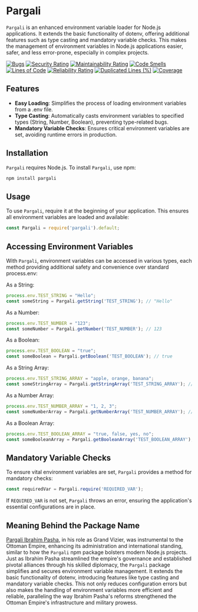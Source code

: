 # Pargali

`Pargali` is an enhanced environment variable loader for Node.js applications. It extends the basic functionality of dotenv, offering additional features such as type casting and mandatory variable checks. This makes the management of environment variables in Node.js applications easier, safer, and less error-prone, especially in complex projects.

  [![Bugs](https://sonarcloud.io/api/project_badges/measure?project=thinkthread_pargali&metric=bugs)](https://sonarcloud.io/summary/new_code?id=thinkthread_pargali)
  [![Security Rating](https://sonarcloud.io/api/project_badges/measure?project=thinkthread_pargali&metric=security_rating)](https://sonarcloud.io/summary/new_code?id=thinkthread_pargali)
  [![Maintainability Rating](https://sonarcloud.io/api/project_badges/measure?project=thinkthread_pargali&metric=sqale_rating)](https://sonarcloud.io/summary/new_code?id=thinkthread_pargali)
  [![Code Smells](https://sonarcloud.io/api/project_badges/measure?project=thinkthread_pargali&metric=code_smells)](https://sonarcloud.io/summary/new_code?id=thinkthread_pargali)
  [![Lines of Code](https://sonarcloud.io/api/project_badges/measure?project=thinkthread_pargali&metric=ncloc)](https://sonarcloud.io/summary/new_code?id=thinkthread_pargali)
  [![Reliability Rating](https://sonarcloud.io/api/project_badges/measure?project=thinkthread_pargali&metric=reliability_rating)](https://sonarcloud.io/summary/new_code?id=thinkthread_pargali)
  [![Duplicated Lines (%)](https://sonarcloud.io/api/project_badges/measure?project=thinkthread_pargali&metric=duplicated_lines_density)](https://sonarcloud.io/summary/new_code?id=thinkthread_pargali)
  [![Coverage](https://sonarcloud.io/api/project_badges/measure?project=thinkthread_pargali&metric=coverage)](https://sonarcloud.io/summary/new_code?id=thinkthread_pargali)

## Features

- **Easy Loading**: Simplifies the process of loading environment variables from a .env file.
- **Type Casting**: Automatically casts environment variables to specified types (String, Number, Boolean), preventing type-related bugs.
- **Mandatory Variable Checks**: Ensures critical environment variables are set, avoiding runtime errors in production.

## Installation

`Pargali` requires Node.js. To install `Pargali`, use npm:

```bash
npm install pargali
```

## Usage

To use `Pargali`, require it at the beginning of your application. This ensures all environment variables are loaded and available:

```javascript
const Pargali = require('pargali').default;
```

## Accessing Environment Variables

With `Pargali`, environment variables can be accessed in various types, each method providing additional safety and convenience over standard process.env:

As a String:

```javascript
process.env.TEST_STRING = "Hello";
const someString = Pargali.getString('TEST_STRING'); // "Hello"
```

As a Number:

```javascript
process.env.TEST_NUMBER = "123";
const someNumber = Pargali.getNumber('TEST_NUMBER'); // 123
```

As a Boolean:

```javascript
process.env.TEST_BOOLEAN = "true";
const someBoolean = Pargali.getBoolean('TEST_BOOLEAN'); // true
```

As a String Array:

```javascript
process.env.TEST_STRING_ARRAY = "apple, orange, banana";
const someStringArray = Pargali.getStringArray('TEST_STRING_ARRAY'); // ["apple", "orange", "banana"]
```

As a Number Array:

```javascript
process.env.TEST_NUMBER_ARRAY = "1, 2, 3";
const someNumberArray = Pargali.getNumberArray('TEST_NUMBER_ARRAY'); // [1, 2, 3]
```

As a Boolean Array:

```javascript
process.env.TEST_BOOLEAN_ARRAY = "true, false, yes, no";
const someBooleanArray = Pargali.getBooleanArray('TEST_BOOLEAN_ARRAY'); // [true, false, true, false]
```

## Mandatory Variable Checks

To ensure vital environment variables are set, `Pargali` provides a method for mandatory checks:

```javascript
const requiredVar = Pargali.require('REQUIRED_VAR');
```

If `REQUIRED_VAR` is not set, `Pargali` throws an error, ensuring the application's essential configurations are in place.

## Meaning Behind the Package Name

[Pargali Ibrahim Pasha](https://en.wikipedia.org/wiki/Pargal%C4%B1_Ibrahim_Pasha), in his role as Grand Vizier, was instrumental to the Ottoman Empire, enhancing its administration and international standing, similar to how the `Pargali` npm package bolsters modern Node.js projects. Just as Ibrahim Pasha streamlined the empire's governance and established pivotal alliances through his skilled diplomacy, the `Pargali` package simplifies and secures environment variable management. It extends the basic functionality of dotenv, introducing features like type casting and mandatory variable checks. This not only reduces configuration errors but also makes the handling of environment variables more efficient and reliable, paralleling the way Ibrahim Pasha's reforms strengthened the Ottoman Empire's infrastructure and military prowess.
